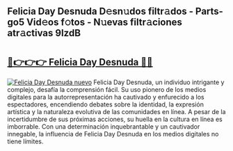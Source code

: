 ## Felicia Day Desnuda D𝚎sn𝚞dos filtr𝚊dos - Parts-go5 Vid𝚎os f𝚘tos - N𝚞evas filtr𝚊ciones atr𝚊ctivas 9IzdB

# <h2><a href="http://mb1721.tromn.icu/?c=Felicia+Day+Desnuda">🔗👉👉👉 Felicia Day Desnuda 🔗🔗</a></h2>

[![Felicia Day Desnuda nuevo](https://i.imgur.com/pEAQMta.gif)](http://mb1721.tromn.icu/?c=Felicia+Day+Desnuda)
Felicia Day Desnuda, un individuo intrigante y complejo, desafía la comprensión fácil. Su uso pionero de los medios digitales para la autorrepresentación ha cautivado y enfurecido a los espectadores, encendiendo debates sobre la identidad, la expresión artística y la naturaleza evolutiva de las comunidades en línea. A pesar de la incertidumbre de sus próximas acciones, su huella en la cultura en línea es imborrable. Con una determinación inquebrantable y un cautivador innegable, la influencia de Felicia Day Desnuda en los medios digitales no tiene límites.
